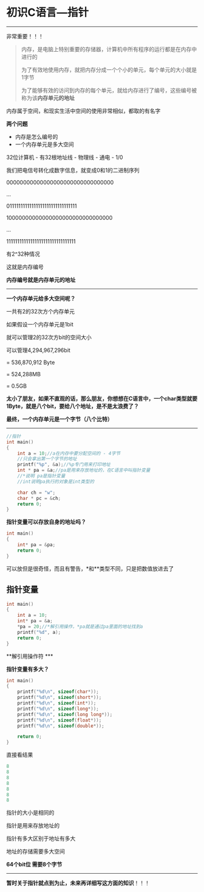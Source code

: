

# 初识C语言—指针



---

非常重要！！！

> 内存，是电脑上特别重要的存储器，计算机中所有程序的运行都是在内存中进行的
>
> 为了有效地使用内存，就把内存分成一个个小的单元，每个单元的大小就是1字节
>
> 为了能够有效的访问到内存的每个单元，就给内存进行了编号，这些编号被称为该**内存单元的地址**

内存属于空间，和现实生活中空间的使用非常相似，都取的有名字



**两个问题**

* 内存是怎么编号的
* 一个内存单元是多大空间

32位计算机 - 有32根地址线 - 物理线 - 通电 - 1/0

我们把电信号转化成数字信息，就变成0和1的二进制序列

00000000000000000000000000000000

...

01111111111111111111111111111111

10000000000000000000000000000000

...

11111111111111111111111111111111

有2^32种情况

这就是内存编号

**内存编号就是内存单元的地址**

---

**一个内存单元给多大空间呢？**

一共有2的32次方个内存单元

如果假设一个内存单元是1bit

就可以管理2的32次方bit的空间大小

可以管理4,294,967,296bit

= 536,870,912 Byte

= 524,288MB

= 0.5GB



**太小了朋友，如果不直观的话，那么朋友，你想想在C语言中，一个char类型就要1Byte，就是八个bit，要给八个地址，是不是太浪费了？**



**最终，一个内存单元是一个字节（八个比特）**



---

```c
//指针
int main()
{
    int a = 10;//a在内存中要分配空间的 - 4字节
    //只会拿出第一个字节的地址
    printf("%p", &a);//%p专门用来打印地址
    int * pa = &a;//pa是用来存放地址的，在C语言中叫指针变量
    //*说明 pa是指针变量
    //int说明pa执行的对象是int类型的

    char ch = "w";
    char * pc = &ch;
    return 0;
}
```

**指针变量可以存放自身的地址吗？**

```c
int main()
{
    int* pa = &pa;
    return 0;
}
```

可以放但是很奇怪，而且有警告，*和**类型不同，只是把数值放进去了

## 指针变量

```c
int main()
{
    int a = 10;
    int* pa = &a;
    *pa = 20;//*解引用操作，*pa就是通过pa里面的地址找到a
    printf("%d", a);
    return 0;
}
```

**解引用操作符  ***

**指针变量有多大？**

```c
int main()
{
    printf("%d\n", sizeof(char*));
    printf("%d\n", sizeof(short*));
    printf("%d\n", sizeof(int*));
    printf("%d\n", sizeof(long*));
    printf("%d\n", sizeof(long long*));
    printf("%d\n", sizeof(float*));
    printf("%d\n", sizeof(double*));

    return 0;
}
```

直接看结果

```c
8
8
8
8
8
8
8
```

指针的大小是相同的

指针是用来存放地址的

指针有多大区别于地址有多大

地址的存储需要多大空间

**64个bit位 需要8个字节**





---



**暂时关于指针就点到为止，未来再详细写这方面的知识**！！！